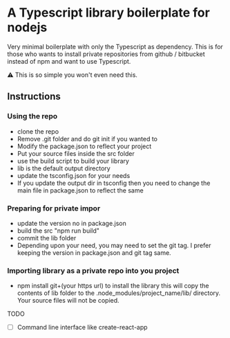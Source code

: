 # A Typescript library boilerplate for nodejs
Very minimal boilerplate with only the Typescript as dependency.
This is for those who wants to install private repositories from github / bitbucket instead of npm and want to use Typescript.

:warning: This is so simple you won't even need this.  

## Instructions


### Using the repo
- clone the repo 
- Remove .git folder and do git init if  you wanted to
- Modify the package.json to reflect your project
- Put your source files inside the src folder
- use the build script to build your library
- lib is the default output directory
- update the tsconfig.json for your needs
- If you update the output dir in tsconfig then you need to change the main file in package.json to reflect the same

### Preparing for private impor
- update the version no in package.json
- build the src "npm run build"
- commit the lib folder
- Depending upon your need, you may need to set the git tag. I prefer keeping the version in package.json and git tag same.

### Importing library as a private repo into you project
- npm install git+(your https url) to install the library this will copy the contents of lib folder to the .node_modules/project_name/lib/ directory.  Your source files will not be copied.  

TODO

- [ ] Command line interface like create-react-app


